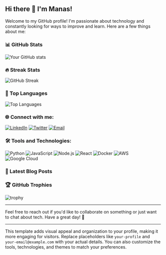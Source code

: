## Hi there 👋 I'm Manas!

Welcome to my GitHub profile! I'm passionate about technology and constantly looking for ways to improve and learn. Here are a few things about me:

<!--
- 🔭 **I’m currently working on:** [Your current project or projects you're excited about]
- 🌱 **I’m currently learning:** [Any new technologies, languages, or skills you're picking up]
- 👯 **I’m looking to collaborate on:** [Projects or areas where you'd like to work with others]
- 🤔 **I’m looking for help with:** [Any specific challenges or projects where you need assistance]
- 💬 **Ask me about:** [Topics you're knowledgeable about or enjoy discussing]
- 📫 **How to reach me:** [Your contact information, e.g., email, LinkedIn, Twitter handle]
- 😄 **Pronouns:** [Your pronouns]
- ⚡ **Fun fact:** [An interesting or quirky fact about you]
-->
### 📊 GitHub Stats

![Your GitHub stats](https://github-readme-stats.vercel.app/api?username=tmanas06&show_icons=true&theme=radical)

### 🔥 Streak Stats

![GitHub Streak](https://github-readme-streak-stats.herokuapp.com/?user=tmanas06&theme=radical)

### 🌟 Top Languages

![Top Languages](https://github-readme-stats.vercel.app/api/top-langs/?username=tmanas06&layout=compact&theme=radical)

### 🌐 Connect with me:

[![LinkedIn](https://img.shields.io/badge/LinkedIn-0077B5?style=for-the-badge&logo=linkedin&logoColor=white)](https://linkedin.com/in/your-profile)
[![Twitter](https://img.shields.io/badge/Twitter-1DA1F2?style=for-the-badge&logo=twitter&logoColor=white)](https://twitter.com/your-profile)
[![Email](https://img.shields.io/badge/Email-D14836?style=for-the-badge&logo=gmail&logoColor=white)](mailto:your-email@example.com)

### 🛠️ Tools and Technologies:

![Python](https://img.shields.io/badge/Python-3776AB?style=for-the-badge&logo=python&logoColor=white)
![JavaScript](https://img.shields.io/badge/JavaScript-F7DF1E?style=for-the-badge&logo=javascript&logoColor=black)
![Node.js](https://img.shields.io/badge/Node.js-339933?style=for-the-badge&logo=nodedotjs&logoColor=white)
![React](https://img.shields.io/badge/React-61DAFB?style=for-the-badge&logo=react&logoColor=black)
![Docker](https://img.shields.io/badge/Docker-2496ED?style=for-the-badge&logo=docker&logoColor=white)
![AWS](https://img.shields.io/badge/AWS-232F3E?style=for-the-badge&logo=amazonaws&logoColor=white)
![Google Cloud](https://img.shields.io/badge/Google%20Cloud-4285F4?style=for-the-badge&logo=googlecloud&logoColor=white)

### 📝 Latest Blog Posts

<!-- BLOG-POST-LIST:START -->
<!-- If you have a blog, uncomment the next line and set the feed URL -->
<!-- - [Post Title](https://your-blog-link.com) -->
<!-- BLOG-POST-LIST:END -->

### 🏆 GitHub Trophies

![trophy](https://github-profile-trophy.vercel.app/?username=tmanas06&theme=radical)

---

Feel free to reach out if you'd like to collaborate on something or just want to chat about tech. Have a great day! 🚀

---

This template adds visual appeal and organization to your profile, making it more engaging for visitors. Replace placeholders like `your-profile` and `your-email@example.com` with your actual details. You can also customize the tools, technologies, and themes to match your preferences.
